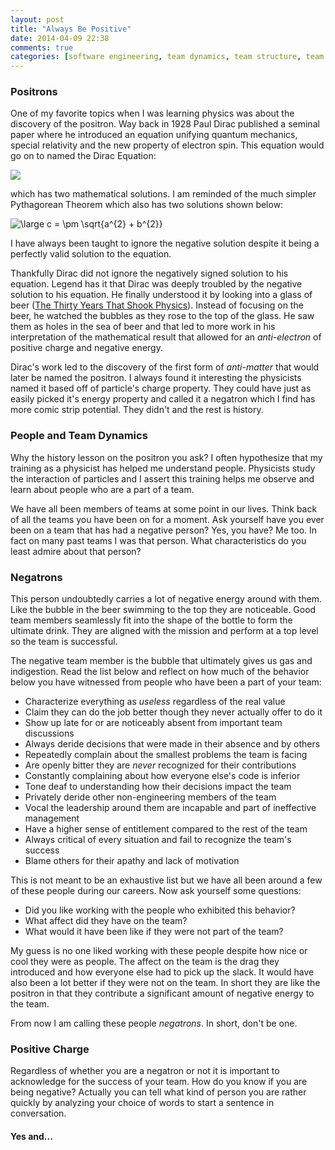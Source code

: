 ```yaml
---
layout: post
title: "Always Be Positive"
date: 2014-04-09 22:38
comments: true
categories: [software engineering, team dynamics, team structure, team management]
---
```


### Positrons

One of my favorite topics when I was learning physics was about the discovery of the positron.  Way
back in 1928 Paul Dirac published a seminal paper where he introduced an equation unifying quantum
mechanics, special relativity and the new property of electron spin.  This equation would go on to
named the Dirac Equation:

<img src="http://upload.wikimedia.org/math/b/b/c/bbce488e4d5cca8438e906fb37c8101c.png"/>

which has two mathematical solutions. I am reminded of the much simpler Pythagorean Theorem which
also has two solutions shown below:

<img src="http://latex.codecogs.com/gif.latex?\inline&space;\dpi{120}&space;\large&space;c&space;=&space;\pm&space;\sqrt{a^{2}&space;&plus;&space;b^{2}}" title="\large c = \pm \sqrt{a^{2} + b^{2}}" />

I have always been taught to ignore the negative solution despite it being a perfectly valid
solution to the equation.

<!-- more -->

Thankfully Dirac did not ignore the negatively signed solution to his equation.  Legend has it that
Dirac was deeply troubled by the negative solution to his equation. He finally understood it by
looking into a glass of beer ([The Thirty Years That Shook Physics](http://www.amazon.com/Thirty-Years-that-Shook-Physics/dp/048624895X)).
Instead of focusing on the beer, he watched the bubbles as they rose to the top of the glass. He saw
them as holes in the sea of beer and that led to more work in his interpretation of the mathematical
result that allowed for an *anti-electron* of positive charge and negative energy.

Dirac's work led to the discovery of the first form of *anti-matter* that would later be named the
positron.  I always found it interesting the physicists named it based off of particle's charge
property.  They could have just as easily picked it's energy property and called it a negatron which
I find has more comic strip potential.  They didn't and the rest is history.

### People and Team Dynamics

Why the history lesson on the positron you ask?  I often hypothesize that my training as a
physicist has helped me understand people.  Physicists study the interaction of particles and I
assert this training helps me observe and learn about people who are a part of a team.

We have all been members of teams at some point in our lives.  Think back of all the teams you have
been on for a moment.  Ask yourself have you ever been on a team that has had a negative person?
Yes, you have?  Me too.  In fact on many past teams I was that person.  What characteristics do you
least admire about that person?

### Negatrons

This person undoubtedly carries a lot of negative energy around with them.  Like the bubble in the
beer swimming to the top they are noticeable.  Good team members seamlessly fit into the shape of
the bottle to form the ultimate drink.  They are aligned with the mission and perform at a top level
so the team is successful.

The negative team member is the bubble that ultimately gives us gas and indigestion.  Read the list
below and reflect on how much of the behavior below you have witnessed from people who have been a
part of your team:

* Characterize everything as *useless* regardless of the real value
* Claim they can do the job better though they never actually offer to do it
* Show up late for or are noticeably absent from important team discussions
* Always deride decisions that were made in their absence and by others
* Repeatedly complain about the smallest problems the team is facing
* Are openly bitter they are *never* recognized for their contributions
* Constantly complaining about how everyone else's code is inferior
* Tone deaf to understanding how their decisions impact the team
* Privately deride other non-engineering members of the team
* Vocal the leadership around them are incapable and part of ineffective management
* Have a higher sense of entitlement compared to the rest of the team
* Always critical of every situation and fail to recognize the team's success
* Blame others for their apathy and lack of motivation

This is not meant to be an exhaustive list but we have all been around a few of these people during
our careers.  Now ask yourself some questions:

* Did you like working with the people who exhibited this behavior?
* What affect did they have on the team?
* What would it have been like if they were not part of the team?

My guess is no one liked working with these people despite how nice or cool they were as people.
The affect on the team is the drag they introduced and how everyone else had to pick up the slack.
It would have also been a lot better if they were not on the team.  In short they are like the
positron in that they contribute a significant amount of negative energy to the team.

From now I am calling these people *negatrons*.  In short, don't be one.

### Positive Charge

Regardless of whether you are a negatron or not it is important to acknowledge for the success of
your team.  How do you know if you are being negative?  Actually you can tell what kind of person
you are rather quickly by analyzing your choice of words to start a sentence in conversation.


#### Yes and...


